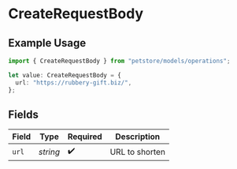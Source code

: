 # CreateRequestBody

## Example Usage

```typescript
import { CreateRequestBody } from "petstore/models/operations";

let value: CreateRequestBody = {
  url: "https://rubbery-gift.biz/",
};
```

## Fields

| Field              | Type               | Required           | Description        |
| ------------------ | ------------------ | ------------------ | ------------------ |
| `url`              | *string*           | :heavy_check_mark: | URL to shorten     |
